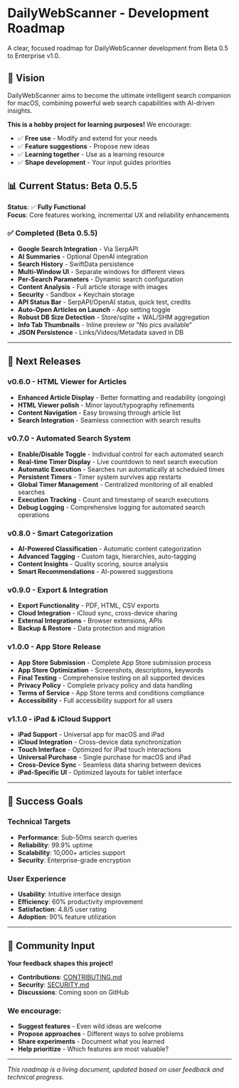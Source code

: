 # DailyWebScanner - Development Roadmap

A clear, focused roadmap for DailyWebScanner development from Beta 0.5 to Enterprise v1.0.

## 🎯 Vision

DailyWebScanner aims to become the ultimate intelligent search companion for macOS, combining powerful web search capabilities with AI-driven insights.

**This is a hobby project for learning purposes!** We encourage:
- ✅ **Free use** - Modify and extend for your needs
- ✅ **Feature suggestions** - Propose new ideas
- ✅ **Learning together** - Use as a learning resource
- ✅ **Shape development** - Your input guides priorities

## 📊 Current Status: Beta 0.5.5

**Status**: ✅ **Fully Functional**  
**Focus**: Core features working, incremental UX and reliability enhancements

### ✅ **Completed (Beta 0.5.5)**
- **Google Search Integration** - Via SerpAPI
- **AI Summaries** - Optional OpenAI integration
- **Search History** - SwiftData persistence
- **Multi-Window UI** - Separate windows for different views
- **Per-Search Parameters** - Dynamic search configuration
- **Content Analysis** - Full article storage with images
- **Security** - Sandbox + Keychain storage
- **API Status Bar** - SerpAPI/OpenAI status, quick test, credits
- **Auto-Open Articles on Launch** - App setting toggle
- **Robust DB Size Detection** - Store/sqlite + WAL/SHM aggregation
- **Info Tab Thumbnails** - Inline preview or "No pics available"
- **JSON Persistence** - Links/Videos/Metadata saved in DB

---

## 🚀 **Next Releases**

### **v0.6.0 - HTML Viewer for Articles**
- **Enhanced Article Display** - Better formatting and readability (ongoing)
- **HTML Viewer polish** - Minor layout/typography refinements
- **Content Navigation** - Easy browsing through article list
- **Search Integration** - Seamless connection with search results

### **v0.7.0 - Automated Search System**
- **Enable/Disable Toggle** - Individual control for each automated search
- **Real-time Timer Display** - Live countdown to next search execution
- **Automatic Execution** - Searches run automatically at scheduled times
- **Persistent Timers** - Timer system survives app restarts
- **Global Timer Management** - Centralized monitoring of all enabled searches
- **Execution Tracking** - Count and timestamp of search executions
- **Debug Logging** - Comprehensive logging for automated search operations

### **v0.8.0 - Smart Categorization**
- **AI-Powered Classification** - Automatic content categorization
- **Advanced Tagging** - Custom tags, hierarchies, auto-tagging
- **Content Insights** - Quality scoring, source analysis
- **Smart Recommendations** - AI-powered suggestions

### **v0.9.0 - Export & Integration**
- **Export Functionality** - PDF, HTML, CSV exports
- **Cloud Integration** - iCloud sync, cross-device sharing
- **External Integrations** - Browser extensions, APIs
- **Backup & Restore** - Data protection and migration

### **v1.0.0 - App Store Release**
- **App Store Submission** - Complete App Store submission process
- **App Store Optimization** - Screenshots, descriptions, keywords
- **Final Testing** - Comprehensive testing on all supported devices
- **Privacy Policy** - Complete privacy policy and data handling
- **Terms of Service** - App Store terms and conditions compliance
- **Accessibility** - Full accessibility support for all users

### **v1.1.0 - iPad & iCloud Support**
- **iPad Support** - Universal app for macOS and iPad
- **iCloud Integration** - Cross-device data synchronization
- **Touch Interface** - Optimized for iPad touch interactions
- **Universal Purchase** - Single purchase for macOS and iPad
- **Cross-Device Sync** - Seamless data sharing between devices
- **iPad-Specific UI** - Optimized layouts for tablet interface

---

## 🎯 **Success Goals**

### **Technical Targets**
- **Performance**: Sub-50ms search queries
- **Reliability**: 99.9% uptime
- **Scalability**: 10,000+ articles support
- **Security**: Enterprise-grade encryption

### **User Experience**
- **Usability**: Intuitive interface design
- **Efficiency**: 60% productivity improvement
- **Satisfaction**: 4.8/5 user rating
- **Adoption**: 90% feature utilization

---

## 🤝 **Community Input**

**Your feedback shapes this project!**

- **Contributions**: [CONTRIBUTING.md](docs/project/CONTRIBUTING.md)
- **Security**: [SECURITY.md](docs/legal/SECURITY.md)
- **Discussions**: Coming soon on GitHub

### **We encourage:**
- **Suggest features** - Even wild ideas are welcome
- **Propose approaches** - Different ways to solve problems
- **Share experiments** - Document what you learned
- **Help prioritize** - Which features are most valuable?

---

*This roadmap is a living document, updated based on user feedback and technical progress.*
